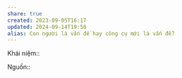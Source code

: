 ```yaml
---
share: true
created: 2023-09-05T16:17
updated: 2024-09-14T19:58
alias: Con người là vấn đề hay công cụ mới là vấn đề?
---
```

Khái niệm:: 

Nguồn:: 
